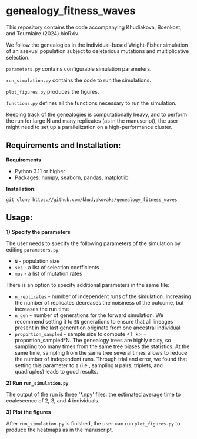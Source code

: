 # genealogy_fitness_waves
This repository contains the code accompanying Khudiakova, Boenkost, and Tourniaire (2024) bioRxiv.

We follow the genealogies in the individual-based Wright-Fisher simulation of an asexual population subject to deleterious mutations and multiplicative selection. 

`parameters.py` contains configurable simulation parameters.

`run_simulation.py` contains the code to run the simulations.

`plot_figures.py` produces the figures.

`functions.py` defines all the functions necessary to run the simulation.

Keeping track of the genealogies is computationally heavy, and to perform the run for large N and many replicates (as in the manuscript), the user might need to set up a parallelization on a high-performance cluster.

## Requirements and Installation:

**Requirements**

- Python 3.11 or higher
- Packages: numpy, seaborn, pandas, matplotlib

**Installation:**

`git clone https://github.com/khudyakovaks/genealogy_fitness_waves`

## Usage:
**1) Specify the parameters**

The user needs to specify the following parameters of the simulation by editing `parameters.py`: 
  * `N` - population size
  * `ses` - a list of selection coefficients
  * `mus` - a list of mutation rates
  
There is an option to specify additional parameters in the same file:
  * `n_replicates` - number of independent runs of the simulation. Increasing the number of replicates decreases the noisiness of the outcome, but increases the run time
  * `n_gen` - number of generations for the forward simulation. We recommend setting it to `5N` generations to ensure that all lineages present in the last generation originate from one ancestral individual
  * `proportion_sampled` - sample size to compute <T_k> = proportion_sampled*N. The genealogy trees are highly noisy, so sampling too many times from the same tree biases the statistics. At the same time, sampling from the same tree several times allows to reduce the number of independent runs. Through trial and error, we found that setting this parameter to `1` (i.e., sampling `N` pairs, triplets, and quadruples) leads to good results.

**2) Run `run_simulation.py`**

The output of the run is three '*.npy' files: the estimated average time to coalescence of 2, 3, and 4 individuals.

**3) Plot the figures**

After `run_simulation.py` is finished, the user can run `plot_figures.py` to produce the heatmaps as in the manuscript.
